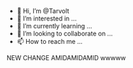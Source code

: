 - 👋 Hi, I’m @Tarvolt
- 👀 I’m interested in ...
- 🌱 I’m currently learning ...
- 💞️ I’m looking to collaborate on ...
- 📫 How to reach me ...

<!---
Tarvolt/Tarvolt is a ✨ special ✨ repository because its `README.md` (this file) appears on your GitHub profile.
You can click the Preview link to take a look at your changes.
--->

 NEW CHANGE AMIDAMIDAMID
 wwwww